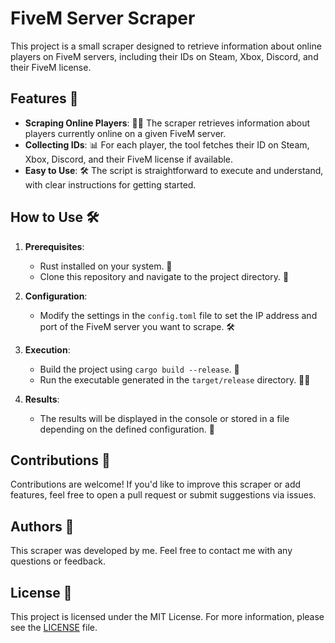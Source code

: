 # FiveM Server Scraper

This project is a small scraper designed to retrieve information about online players on FiveM servers, including their IDs on Steam, Xbox, Discord, and their FiveM license.

## Features 🚀

- **Scraping Online Players**: 🕵️‍♂️ The scraper retrieves information about players currently online on a given FiveM server.
- **Collecting IDs**: 📊 For each player, the tool fetches their ID on Steam, Xbox, Discord, and their FiveM license if available.
- **Easy to Use**: 🛠️ The script is straightforward to execute and understand, with clear instructions for getting started.

## How to Use 🛠️

1. **Prerequisites**:
   - Rust installed on your system. 🦀
   - Clone this repository and navigate to the project directory. 📂

2. **Configuration**:
   - Modify the settings in the `config.toml` file to set the IP address and port of the FiveM server you want to scrape. 🛠️

3. **Execution**:
   - Build the project using `cargo build --release`. 🚀
   - Run the executable generated in the `target/release` directory. 🏃‍♂️

4. **Results**:
   - The results will be displayed in the console or stored in a file depending on the defined configuration. 📝

## Contributions 🤝

Contributions are welcome! If you'd like to improve this scraper or add features, feel free to open a pull request or submit suggestions via issues.

## Authors 📝

This scraper was developed by me. Feel free to contact me with any questions or feedback.

## License 📄

This project is licensed under the MIT License. For more information, please see the [LICENSE](LICENSE) file.
